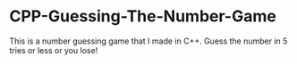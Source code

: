 # CPP-Guessing-The-Number-Game
This is a number guessing game that I made in C++. Guess the number in 5 tries or less or you lose!
